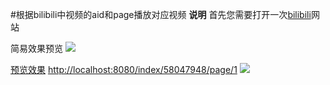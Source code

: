 #根据bilibili中视频的aid和page播放对应视频
**说明** 首先您需要打开一次[bilibili](https://www.bilibili.com/)网站

简易效果预览
![](./snap/index.png)

[预览效果](http://localhost:8080/index/58047948/page/1)
[http://localhost:8080/index/58047948/page/1](http://localhost:8080/index/58047948/page/1)
![](./snap/4598FCE9-04E5-47BA-BC1E-DD4F6FFA0EA2.png)



